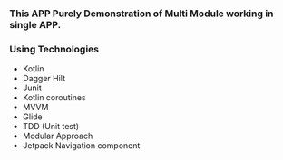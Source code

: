 ### This APP Purely Demonstration of Multi Module working in single APP. ###

### Using Technologies ###

* Kotlin
* Dagger Hilt
* Junit
* Kotlin coroutines
* MVVM
* Glide
* TDD (Unit test)
* Modular Approach
* Jetpack Navigation component

